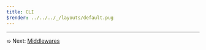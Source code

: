 ```yaml
---
title: CLI
$render: ../../../_/layouts/default.pug
---
```


---

➯ Next: [Middlewares](./docs/middlewares)
